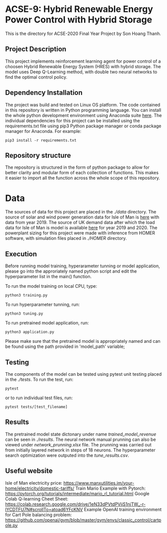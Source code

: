 # ACSE-9: Hybrid Renewable Energy Power Control with Hybrid Storage

This is the directory for ACSE-2020 Final Year Project by Son Hoang Thanh.

## Project Description
This project implements reinforcement learning agent for power control of a choosen Hybrid Renewable Energy System (HRES) with hybrid storage. The model uses Deep Q-Learning method, with double two neural networks to find the optimal control policy. 

## Dependency Installation
The project was build and tested on Linux OS platform. The code contained in this repository is written in Python programming language. You can install the whole python development environment using Anaconda suite [here](https://www.anaconda.com/products/individual). The individual dependencies for this project can be installed using the requirements.txt file using pip3 Python package manager or conda package manager for Anaconda. For example:

`pip3 install -r requirements.txt `

## Repository structure
The repository is structured in the form of python package to allow for better clarity and modular form of each collection of functions. This makes it easier to import all the function across the whole scope of this repository.

# Data
The sources of data for this project are placed in the *./data* directory. The source of solar and wind power generation data for Isle of Man is [here](https://www.renewables.ninja/) with data from year 2019. The source of UK demand data after which the load data for Isle of Man is model is available [here](https://www.gridwatch.templar.co.uk/) for year 2019 and 2020. The powerplant sizing for this project were made with inference from HOMER software, with simulation files placed in *./HOMER* directory.

## Execution

Before running model training, hyperarameter tunning or model application, please go into the approriately named python script and edit the hyperparameter list in the main() function.


To run the model training on local CPU, type:

`python3 training.py`

To run hyperparameter tunning, run:

`python3 tuning.py`

To run pretrained model application, run:

`python3 application.py`

Please make sure that the pretrained model is appropriately named and can be found using the path provided in 'model_path' variable;
## Testing

The components of the model can be tested using pytest unit testing placed in the *./tests*. To run the test, run:

`pytest`

or to run individual test files, run:

`pytest tests/[test_filename]`

## Results

The pretrained model state dictonary under name *trained_model_revenue* can be seen in *./results*.  The neural network manual prunning can also be viewed under *network_prunning.xlsx* file. The prunning was carried out from initially layered network in steps of 18 neurons. The hyperparameter search optimization were outputed into the *tune_results.csv*.

## Useful website

Isle of Man electricity price: https://www.manxutilities.im/your-home/electricity/domestic-tariffs/
Train Mario Example with Pytorch: https://pytorch.org/tutorials/intermediate/mario_rl_tutorial.html
Google Colab Q-learning Cheet Sheet: https://colab.research.google.com/drive/1eN33dPVtdPViiS1njTW_-r-IYCDTFU7N#scrollTo=atoad6YFcKNV
Example OpenAI training environment for Cart Pole balancing problem: https://github.com/openai/gym/blob/master/gym/envs/classic_control/cartpole.py


